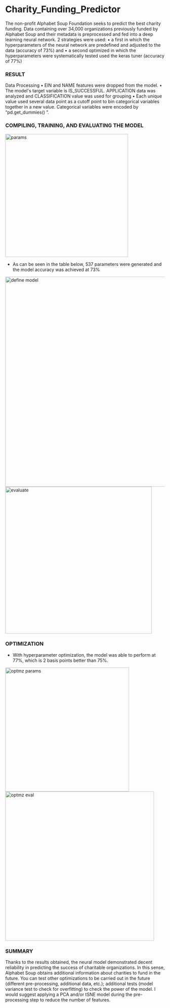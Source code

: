 # Charity_Funding_Predictor

   The non-profit Alphabet Soup Foundation seeks to predict the best charity funding. Data containing over 34,000 organizations previously funded by Alphabet Soup and their metadata is preprocessed and fed into a deep learning neural network.
2 strategies were used:
•	a first in which the hyperparameters of the neural network are predefined and adjusted to the data (accuracy of 73%) and
•	a second optimized in which the hyperparameters were systematically tested used the keras tuner (accuracy of 77%)

### RESULT
Data Processing
•	EIN and NAME features were dropped from the model.
•	The model's target variable is IS_SUCCESSFUL. APPLICATION data was analyzed and CLASSIFICATION value was used for grouping
•	Each unique value used several data point as a cutoff point to bin categorical variables together in a new value. Categorical variables were encoded by “pd.get_dummies() ”.

 ### COMPILING, TRAINING, AND EVALUATING THE MODEL
 
 <img width="388" alt="params" src="https://user-images.githubusercontent.com/100292828/185767669-69075b04-1193-435b-97dd-0efdaae400fc.png">

 
-	As can be seen in the table below, 537 parameters were generated and the model accuracy was achieved at 73%

 <img width="662" alt="define model" src="https://user-images.githubusercontent.com/100292828/185767448-674065ad-69a8-4ee0-a68f-b18034d25152.png">

<img width="463" alt="evaluate" src="https://user-images.githubusercontent.com/100292828/185767509-03aaa105-b789-4957-95ae-54fe20aad55e.png">

 
 
### OPTIMIZATION
-	With hyperparameter optimization, the model was able to perform at 77%, which is 2 basis points better than 75%.

<img width="391" alt="optmz params" src="https://user-images.githubusercontent.com/100292828/185767619-84b7c5bc-398a-45d3-99e7-607d1193ba3b.png">
<img width="470" alt="optmz eval" src="https://user-images.githubusercontent.com/100292828/185767648-780f9301-eb8b-41fb-b241-5a8c3c5e3165.png">
 
 
### SUMMARY
Thanks to the results obtained, the neural model demonstrated decent reliability in predicting the success of charitable organizations. In this sense, Alphabet Soup obtains additional information about charities to fund in the future. You can test other optimizations to be carried out in the future (different pre-processing, additional data, etc.); additional tests (model variance test to check for overfitting) to check the power of the model.
I would suggest applying a PCA and/or tSNE model during the pre-processing step to reduce the number of features.
